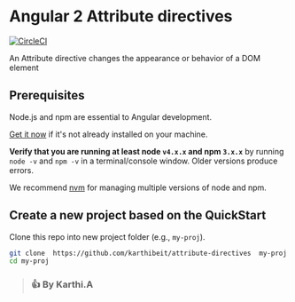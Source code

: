 # Angular 2 Attribute directives

[![CircleCI](https://img.shields.io/circleci/project/github/RedSparr0w/node-csgo-parser.svg)]()

An Attribute directive changes the appearance or behavior of a DOM element

## Prerequisites

Node.js and npm are essential to Angular development. 
    
<a href="https://docs.npmjs.com/getting-started/installing-node" target="_blank" title="Installing Node.js and updating npm">
Get it now</a> if it's not already installed on your machine.
 
**Verify that you are running at least node `v4.x.x` and npm `3.x.x`**
by running `node -v` and `npm -v` in a terminal/console window.
Older versions produce errors.

We recommend [nvm](https://github.com/creationix/nvm) for managing multiple versions of node and npm.

## Create a new project based on the QuickStart

Clone this repo into new project folder (e.g., `my-proj`).
```bash
git clone  https://github.com/karthibeit/attribute-directives  my-proj
cd my-proj
```
>### :+1: By Karthi.A